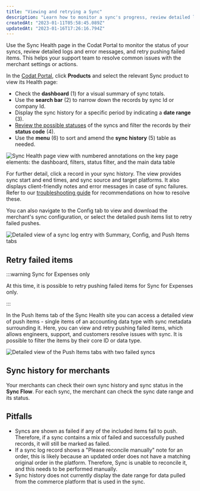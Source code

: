 ```yaml
---
title: "Viewing and retrying a Sync"
description: "Learn how to monitor a sync's progress, review detailed logs, and retry failed items"
createdAt: "2023-01-11T05:58:45.089Z"
updatedAt: "2023-01-16T17:26:16.794Z"
---
```


Use the Sync Health page in the Codat Portal to monitor the status of your syncs, review detailed logs and error messages, and retry pushing failed items. This helps your support team to resolve common issues with the merchant settings or actions.

In the <a href="https://app.codat.io/" target="_blank">Codat Portal</a>, click **Products** and select the relevant Sync product to view its Health page:

- Check the **dashboard** (1) for a visual summary of sync totals.
- Use the **search bar** (2) to narrow down the records by sync Id or company Id. 
- Display the sync history for a specific period by indicating a **date range** (3). 
- [Review the possible statuses](/sfc/error-documentation#status-codes) of the syncs and filter the records by their **status code** (4). 
- Use the **menu** (6) to sort and amend the **sync history** (5) table as needed.

<img
  src="/img/sync-for-commerce/0006-sync-health-ui.png"
  alt="Sync Health page view with numbered annotations on the key page elements: the dashboard, filters, status filter, and the main data table"
/>

For further detail, click a record in your sync history.  The view provides sync start and end times, and sync source and target platforms. It also displays client-friendly notes and error messages in case of sync failures. Refer to our [troubleshooting guide](/sfc/error-documentation#error-messages) for recommendations on how to resolve these. 

You can also navigate to the Config tab to view and download the merchant's sync configuration, or select the detailed push items list to retry failed pushes.

<img
  src="/img/sync-for-commerce/0007-sync-details-ui.png"
  alt="Detailed view of a sync log entry with Summary, Config, and Push Items tabs"
/>

## Retry failed items

:::warning Sync for Expenses only

At this time, it is possible to retry pushing failed items for Sync for Expenses only.

:::

In the Push Items tab of the Sync Health site you can access a detailed view of push items - single items of an accounting data type with sync metadata surrounding it. Here, you can view and retry pushing failed items, which allows engineers, support, and customers resolve issues with sync. It is possible to filter the items by their core ID or data type. 

<img
  src="/img/sync-for-commerce/0009-sync-push-items-ui.png"
  alt="Detailed view of the Push Items tabs with two failed syncs"
/>

## Sync history for merchants

Your merchants can check their own sync history and sync status in the **Sync Flow**. For each sync, the merchant can check the sync date range and its status.

## Pitfalls

- Syncs are shown as failed if any of the included items fail to push. Therefore, if a sync contains a mix of failed and successfully pushed records, it will still be marked as failed. 
- If a sync log record shows a "Please reconcile manually" note for an order, this is likely because an updated order does not have a matching original order in the platform. Therefore, Sync is unable to reconcile it, and this needs to be performed manually.
- Sync history does not currently display the date range for data pulled from the commerce platform that is used in the sync.
